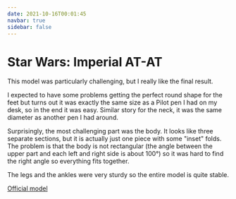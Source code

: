 ```yaml
---
date: 2021-10-16T00:01:45
navbar: true
sidebar: false
---
```


# Star Wars: Imperial AT-AT

This model was particularly challenging, but I really like the final result.

I expected to have some problems getting the perfect round shape for the feet but turns out it was exactly the same size as a Pilot pen I had on my desk, so in the end it was easy. Similar story for the neck, it was the same diameter as another pen I had around.

Surprisingly, the most challenging part was the body. It looks like three separate sections, but it is actually just one piece with some "inset" folds. The problem is that the body is not rectangular (the angle between the upper part and each left and right side is about 100°) so it was hard to find the right angle so everything fits together.

The legs and the ankles were very sturdy so the entire model is quite stable.

[Official model](https://www.metalearth.com/imperial-at-at)

<Gallery path="star-wars/imperial-at-at" :images="[
    'model_1',
    'model_2',
    'model_3',
    'model_4',
    'model_5',
    'model_6',
    'detail_1',
    'detail_2',
    'detail_3',
    'detail_4'
]"/>
